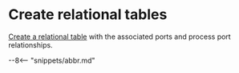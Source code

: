 <!-- SPDX-License-Identifier: CC-BY-4.0 -->
<!-- Copyright Contributors to the ODPi Egeria project. -->

# Create relational tables

[Create a relational table](../../data-engine-server/docs/scenarios/create-relational-table.md) 
with the associated ports and process port relationships.

--8<-- "snippets/abbr.md"

